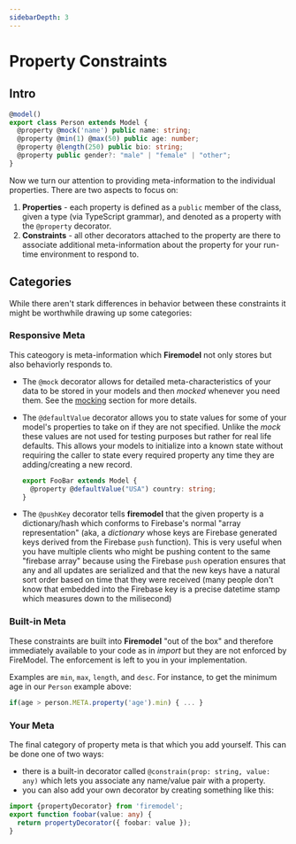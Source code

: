 ```yaml
---
sidebarDepth: 3
---
```

# Property Constraints

## Intro

<!-- prettier-ignore-start -->
```typescript
@model()
export class Person extends Model {
  @property @mock('name') public name: string;
  @property @min(1) @max(50) public age: number;
  @property @length(250) public bio: string;
  @property public gender?: "male" | "female" | "other";
}
```
<!-- prettier-ignore-stop -->

Now we turn our attention to providing meta-information to the individual properties. There are two aspects to focus on:

1. **Properties** - each property is defined as a `public` member of the class, given a type (via TypeScript grammar), and denoted as a property with the `@property` decorator.
2. **Constraints** - all other decorators attached to the property are there to associate additional meta-information about the property for your run-time environment to respond to.

## Categories

While there aren't stark differences in behavior between these constraints it might be worthwhile drawing up some categories:

### Responsive Meta

This cateogory is meta-information which **Firemodel** not only stores but also behaviorly responds to.

- The `@mock` decorator allows for detailed meta-characteristics of your data to be stored in your models and then _mocked_ whenever you need them. See the [mocking](/mocking/) section for more  details.
- The `@defaultValue` decorator allows you to state values for some of your model's properties to take on if they are not specified. Unlike the _mock_ these values are not used for testing purposes but rather for real life defaults. This allows your models to initialize into a known  state without requiring the caller to state every required property any time they are adding/creating a new record.

     ```typescript
     export FooBar extends Model {
       @property @defaultValue("USA") country: string;
     }
     ```

- The `@pushKey` decorator tells **firemodel** that the given property is a dictionary/hash which conforms to Firebase's normal "array representation" (aka, a *dictionary* whose keys are Firebase generated keys derived from the Firebase `push` function). This is very useful when you have multiple clients who might be pushing content to the same "firebase array" because using the Firebase `push` operation ensures that any and all updates are serialized and that the new keys have a natural sort order based on time that they were received (many people don't know that embedded into the Firebase key is a precise datetime stamp which measures down to the milisecond)

### **Built-in Meta**

These constraints are built into **Firemodel** "out of the box" and therefore immediately available to your code as in _import_ but they are not enforced by FireModel. The enforcement is left to you in your implementation.

Examples are `min`, `max`, `length`, and `desc`. For instance, to get the minimum age in our `Person` example above:

```typescript
if(age > person.META.property('age').min) { ... }
```

### Your Meta

The final category of property meta is that which you add yourself. This can be done one of two ways:

- there is a built-in decorator called `@constrain(prop: string, value: any)` which lets you associate any name/value pair with a property.
- you can also add your own decorator by creating something like this:

```typescript
import {propertyDecorator} from 'firemodel';
export function foobar(value: any) {
  return propertyDecorator({ foobar: value });
}
```
